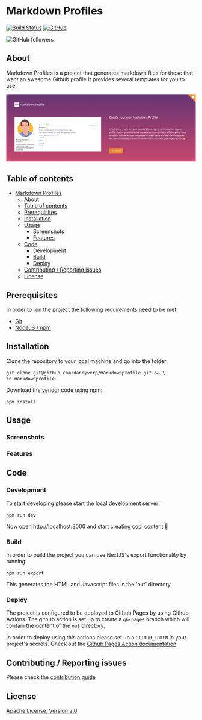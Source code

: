 # Markdown Profiles
[![Build Status](https://img.shields.io/endpoint.svg?url=https%3A%2F%2Factions-badge.atrox.dev%2Fatrox%2Fsync-dotenv%2Fbadge&style=plastic)](https://actions-badge.atrox.dev/atrox/sync-dotenv/goto)
[![GitHub](https://img.shields.io/github/license/dannyverp/markdownprofile?style=plastic)](LICENSE)

![GitHub followers](https://img.shields.io/github/followers/dannyverp?style=social)
## About

Markdown Profiles is a project that generates markdown files for those that want an awesome Github profile.It provides several templates for you to use.

[![Markdown Profiles Preview](public/img/pagepreview.png)](https://markdownprofile.com/)

## Table of contents

* [Markdown Profiles](#markdown-profiles)
  * [About](#about)
  * [Table of contents](#table-of-contents)
  * [Prerequisites](#prerequisites)
  * [Installation](#installation)
  * [Usage](#usage)
    * [Screenshots](#screenshots)
    * [Features](#features)
  * [Code](#code)
    * [Development](#development)
    * [Build](#build)
    * [Deploy](#deploy)
  * [Contributing / Reporting issues](#contributing--reporting-issues)
  * [License](#license)

## Prerequisites
In order to run the project the following requirements need to be met:
* [Git](https://git-scm.com/)
* [NodeJS / npm](https://nodejs.org/en/)

## Installation

Clone the repository to your local machine and go into the folder:

```shell script
git clone git@github.com:dannyverp/markdownprofile.git && \
cd markdownprofile
```

Download the vendor code using npm:

```shell script
npm install
```

## Usage

### Screenshots
### Features

## Code

### Development

To start developing please start the local development server:

```shell script
npm run dev
```

Now open http://localhost:3000 and start creating cool content 🚀

### Build

In order to build the project you can use NextJS's export functionality by running:

```
npm run export
```

This generates the HTML and Javascript files in the 'out' directory.

### Deploy

The project is configured to be deployed to Github Pages by using Github Actions. The github action is set up to create a `gh-pages` branch which will contain the content of the `out` directory.

In order to deploy using this actions please set up a `GITHUB_TOKEN` in your project's secrets. Check out the [Github Pages Action documentation](https://github.com/marketplace/actions/github-pages-action).

## Contributing / Reporting issues

Please check the [contribution guide](CONTRIBUTING.MD)

## License

[Apache License, Version 2.0](http://www.apache.org/licenses/LICENSE-2.0.html)
